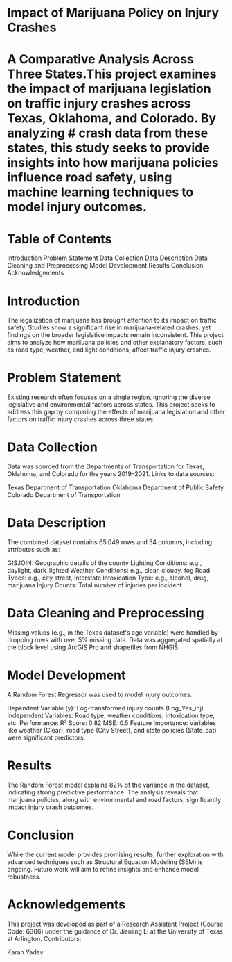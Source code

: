 # Impact of Marijuana Policy on Injury Crashes


# A Comparative Analysis Across Three States.This project examines the impact of marijuana legislation on traffic injury crashes across Texas, Oklahoma, and Colorado. By analyzing # crash data from these states, this study seeks to provide insights into how marijuana policies influence road safety, using machine learning techniques to model injury outcomes.

# Table of Contents

Introduction
Problem Statement
Data Collection
Data Description
Data Cleaning and Preprocessing
Model Development
Results
Conclusion
Acknowledgements

# Introduction
The legalization of marijuana has brought attention to its impact on traffic safety. Studies show a significant rise in marijuana-related crashes, yet findings on the broader legislative impacts remain inconsistent. This project aims to analyze how marijuana policies and other explanatory factors, such as road type, weather, and light conditions, affect traffic injury crashes.

# Problem Statement
Existing research often focuses on a single region, ignoring the diverse legislative and environmental factors across states. This project seeks to address this gap by comparing the effects of marijuana legislation and other factors on traffic injury crashes across three states.

# Data Collection
Data was sourced from the Departments of Transportation for Texas, Oklahoma, and Colorado for the years 2019–2021. Links to data sources:

Texas Department of Transportation
Oklahoma Department of Public Safety
Colorado Department of Transportation

# Data Description
The combined dataset contains 65,049 rows and 54 columns, including attributes such as:

GISJOIN: Geographic details of the county
Lighting Conditions: e.g., daylight, dark_lighted
Weather Conditions: e.g., clear, cloudy, fog
Road Types: e.g., city street, interstate
Intoxication Type: e.g., alcohol, drug, marijuana
Injury Counts: Total number of injuries per incident

# Data Cleaning and Preprocessing
Missing values (e.g., in the Texas dataset's age variable) were handled by dropping rows with over 5% missing data.
Data was aggregated spatially at the block level using ArcGIS Pro and shapefiles from NHGIS.
# Model Development
A Random Forest Regressor was used to model injury outcomes:

Dependent Variable (y): Log-transformed injury counts (Log_Yes_inj)
Independent Variables: Road type, weather conditions, intoxication type, etc.
Performance:
R² Score: 0.82
MSE: 0.5
Feature Importance: Variables like weather (Clear), road type (City Street), and state policies (State_cat) were significant predictors.

# Results
The Random Forest model explains 82% of the variance in the dataset, indicating strong predictive performance. The analysis reveals that marijuana policies, along with environmental and road factors, significantly impact injury crash outcomes.

# Conclusion
While the current model provides promising results, further exploration with advanced techniques such as Structural Equation Modeling (SEM) is ongoing. Future work will aim to refine insights and enhance model robustness.

# Acknowledgements
This project was developed as part of a Research Assistant Project (Course Code: 6306) under the guidance of Dr. Jianling Li at the University of Texas at Arlington.
Contributors:

Karan Yadav

